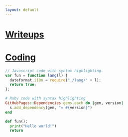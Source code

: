 ```yaml
---
layout: default
---
```


# [Writeups](./Writeups/writup.html)

# [Coding](./Coding/coding.html)

```js
// Javascript code with syntax highlighting.
var fun = function lang(l) {
  dateformat.i18n = require("./lang/" + l);
  return true;
};
```

```ruby
# Ruby code with syntax highlighting
GitHubPages::Dependencies.gems.each do |gem, version|
  s.add_dependency(gem, "= #{version}")
end
```

```python
def fun():
  print("Hello world!")
  return
```
